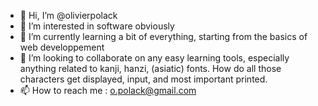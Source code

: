 - 👋 Hi, I’m @olivierpolack
- 👀 I’m interested in software obviously
- 🌱 I’m currently learning a bit of everything, starting from the basics of web developpement
- 💞️ I’m looking to collaborate on any easy learning tools, especially anything related to kanji, hanzi, (asiatic) fonts. How do all those characters get displayed, input, and most important printed.
- 📫 How to reach me : o.polack@gmail.com

<!---
olivierpolack/olivierpolack is a ✨ special ✨ repository because its `README.md` (this file) appears on your GitHub profile.
You can click the Preview link to take a look at your changes.
--->
